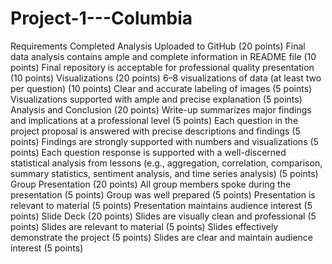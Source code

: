 # Project-1---Columbia

Requirements
Completed Analysis Uploaded to GitHub (20 points)
Final data analysis contains ample and complete information in README file (10 points)
Final repository is acceptable for professional quality presentation (10 points)
Visualizations (20 points)
6–8 visualizations of data (at least two per question) (10 points)
Clear and accurate labeling of images (5 points)
Visualizations supported with ample and precise explanation (5 points)
Analysis and Conclusion (20 points)
Write-up summarizes major findings and implications at a professional level (5 points)
Each question in the project proposal is answered with precise descriptions and findings (5 points)
Findings are strongly supported with numbers and visualizations (5 points)
Each question response is supported with a well-discerned statistical analysis from lessons (e.g., aggregation, correlation, comparison, summary statistics, sentiment analysis, and time series analysis) (5 points)
Group Presentation (20 points)
All group members spoke during the presentation (5 points)
Group was well prepared (5 points)
Presentation is relevant to material (5 points)
Presentation maintains audience interest (5 points)
Slide Deck (20 points)
Slides are visually clean and professional (5 points)
Slides are relevant to material (5 points)
Slides effectively demonstrate the project (5 points)
Slides are clear and maintain audience interest (5 points)